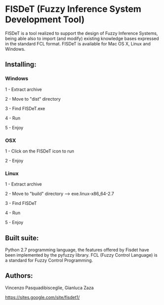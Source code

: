 # FISDeT (Fuzzy Inference System Development Tool)

FISDeT is a tool realized to support the design of Fuzzy Inference Systems, being able also to import (and modify) existing knowledge bases expressed in the standard FCL format.
FISDeT is available for Mac OS X, Linux and Windows.


## Installing:
### Windows
1 - Extract archive

2 - Move to "dist" directory

3 - Find FISDeT.exe

4 - Run 

5 - Enjoy

### OSX
1 - Click on the FISDeT icon to run

2 - Enjoy

### Linux
1 - Extract archive

2 - Move to "build" directory --> exe.linux-x86_64-2.7

3 - Find FISDeT

4 - Run 

5 - Enjoy 

## Built suite:
Python 2.7 programming language, the features offered by Fisdet have been implemented by the pyfuzzy library.
FCL (Fuzzy Control Language) is a standard for Fuzzy Control Programming.

## Authors:
Vincenzo Pasquadibisceglie, Gianluca Zaza

https://sites.google.com/site/fisdet1/

